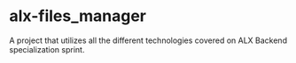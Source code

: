 # alx-files_manager
A project that utilizes all the different technologies covered on ALX Backend specialization sprint.
